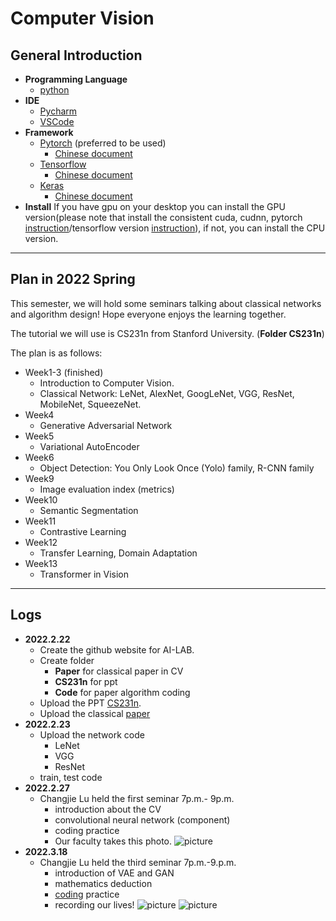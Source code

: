 # Computer Vision
## General Introduction
- **Programming Language**
    - [python](https://www.anaconda.com/products/individual)
- **IDE**
    - [Pycharm](https://www.jetbrains.com/pycharm/download/)
    - [VSCode](https://code.visualstudio.com/Download)
- **Framework**
    - [Pytorch](https://pytorch.org/) (preferred to be used)
        - [Chinese document](https://pytorch-cn.readthedocs.io/zh/latest/)
    - [Tensorflow](https://www.tensorflow.org/) 
        - [Chinese document](https://www.tensorflow.org/?hl=zh-cn)
    - [Keras](https://keras.io/)
        - [Chinese document](https://keras.io/zh/)
- **Install** If you have gpu on your desktop you can install the GPU version(please note that install the consistent cuda, cudnn, pytorch [instruction](https://zhuanlan.zhihu.com/p/88903659)/tensorflow version [instruction](https://tensorflow.juejin.im/install/install_windows.html)), if not, you can install the CPU version.
---
## Plan in 2022 Spring
This semester, we will hold some seminars talking about classical networks and algorithm design! Hope everyone enjoys the learning together.

The tutorial we will use is CS231n from Stanford University. (**Folder CS231n**) 

The plan is as follows:
- Week1-3 (finished)
    - Introduction to Computer Vision. 
    - Classical Network: LeNet, AlexNet, GoogLeNet, VGG, ResNet, MobileNet, SqueezeNet.
- Week4 
    - Generative Adversarial Network
- Week5
    - Variational AutoEncoder
- Week6
    - Object Detection: You Only Look Once (Yolo) family, R-CNN family
- Week9
    - Image evaluation index (metrics)
- Week10
    - Semantic Segmentation
- Week11
    - Contrastive Learning
- Week12
    - Transfer Learning, Domain Adaptation
- Week13
    - Transformer in Vision
---
## Logs
- **2022.2.22** 
    - Create the github website for AI-LAB.
    - Create folder
        - **Paper** for classical paper in CV
        - **CS231n** for ppt
        - **Code** for paper algorithm coding
    - Upload the PPT [CS231n](/CV/CS231n/).
    - Upload the classical [paper](/CV/Paper/Week1-3/)
- **2022.2.23**
    - Upload the network code
        - LeNet
        - VGG
        - ResNet
    - train, test code
 - **2022.2.27**
    - Changjie Lu held the first seminar 7p.m.- 9p.m.
        - introduction about the CV
        - convolutional neural network (component)
        - coding practice
        - Our faculty takes this photo.
        ![picture](https://github.com/WKUAILAB/AI-LAB/blob/main/CV/log/Seminar1.jpg?raw=true)
 - **2022.3.18**
    - Changjie Lu held the third seminar 7p.m.-9.p.m.
        - introduction of VAE and GAN
        - mathematics deduction
        - [coding](https://github.com/csinva/gan-vae-pretrained-pytorch) practice
        - recording our lives!
        ![picture](https://github.com/WKUAILAB/AI-LAB/blob/main/CV/log/Seminar2_1.jpg?raw=true)
        ![picture](https://github.com/WKUAILAB/AI-LAB/blob/main/CV/log/Seminar2_2.jpg?raw=true)
